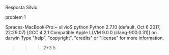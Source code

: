 Resposta Silvio

problem 1

Spraces-MacBook-Pro:~ silvio$ python
Python 2.7.10 (default, Oct  6 2017, 22:29:07) 
[GCC 4.2.1 Compatible Apple LLVM 9.0.0 (clang-900.0.31)] on darwin
Type "help", "copyright", "credits" or "license" for more information.
>>> 2+3
5
